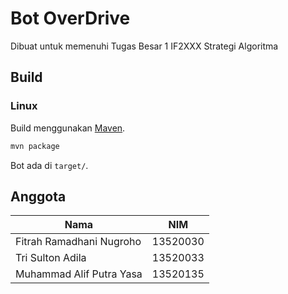 # Bot OverDrive 

Dibuat untuk memenuhi Tugas Besar 1 IF2XXX Strategi Algoritma

## Build

### Linux

Build menggunakan [Maven](https://maven.apache.org/).

```bash
mvn package
```

Bot ada di `target/`.

## Anggota

| Nama | NIM |
| ---- | -------- |
| Fitrah Ramadhani Nugroho | 13520030 |
| Tri Sulton Adila | 13520033 |
| Muhammad Alif Putra Yasa | 13520135 |
